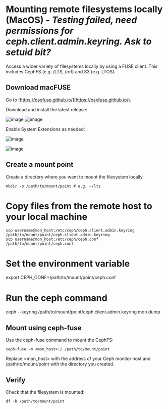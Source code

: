 # Mounting remote filesystems locally (MacOS) - *Testing failed, need permissions for ceph.client.admin.keyring. Ask to setuid bit?*
Access a wider variety of filesystems locally by using a FUSE client. This includes CephFS (e.g. /LTS, /ref) and S3 (e.g. LTOS).

## Download macFUSE
Go to [https://osxfuse.github.io/](https://osxfuse.github.io/).

Download and install the latest release:

![image](https://github.com/user-attachments/assets/efd101d7-d01a-4b12-9f92-3266bb10dd11)
![image](https://github.com/user-attachments/assets/fc3c8698-1beb-4c7a-9a57-7ec5f1c36253)

Enable System Extensions as needed:

![image](https://github.com/user-attachments/assets/274c905e-c993-488d-b254-bcdadcf39551)

![image](https://github.com/user-attachments/assets/002e1413-6927-4a5f-8c72-73e52a0ed080)

## Create a mount point
Create a directory where you want to mount the filesystem locally.
```
mkdir -p /path/to/mount/point # e.g. ~/lts
```

# Copy files from the remote host to your local machine
```
scp username@mon_host:/etc/ceph/ceph.client.admin.keyring /path/to/mount/point/ceph.client.admin.keyring
scp username@mon_host:/etc/ceph/ceph.conf /path/to/mount/point/ceph.conf
```

# Set the environment variable
export CEPH_CONF=/path/to/mount/point/ceph.conf

# Run the ceph command
ceph --keyring /path/to/mount/point/ceph.client.admin.keyring mon dump


## Mount using ceph-fuse
Use the ceph-fuse command to mount the CephFS:
```
ceph-fuse -m <mon_host>:/ /path/to/mount/point
```
Replace <mon_host> with the address of your Ceph monitor host and /path/to/mount/point with the directory you created.

## Verify
Check that the filesystem is mounted:
```
df -h /path/to/mount/point
```

